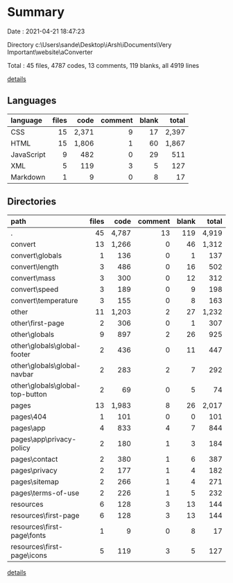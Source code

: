 # Summary

Date : 2021-04-21 18:47:23

Directory c:\Users\sande\Desktop\iArsh\iDocuments\Very Important\website\aConverter

Total : 45 files,  4787 codes, 13 comments, 119 blanks, all 4919 lines

[details](details.md)

## Languages
| language | files | code | comment | blank | total |
| :--- | ---: | ---: | ---: | ---: | ---: |
| CSS | 15 | 2,371 | 9 | 17 | 2,397 |
| HTML | 15 | 1,806 | 1 | 60 | 1,867 |
| JavaScript | 9 | 482 | 0 | 29 | 511 |
| XML | 5 | 119 | 3 | 5 | 127 |
| Markdown | 1 | 9 | 0 | 8 | 17 |

## Directories
| path | files | code | comment | blank | total |
| :--- | ---: | ---: | ---: | ---: | ---: |
| . | 45 | 4,787 | 13 | 119 | 4,919 |
| convert | 13 | 1,266 | 0 | 46 | 1,312 |
| convert\globals | 1 | 136 | 0 | 1 | 137 |
| convert\length | 3 | 486 | 0 | 16 | 502 |
| convert\mass | 3 | 300 | 0 | 12 | 312 |
| convert\speed | 3 | 189 | 0 | 9 | 198 |
| convert\temperature | 3 | 155 | 0 | 8 | 163 |
| other | 11 | 1,203 | 2 | 27 | 1,232 |
| other\first-page | 2 | 306 | 0 | 1 | 307 |
| other\globals | 9 | 897 | 2 | 26 | 925 |
| other\globals\global-footer | 2 | 436 | 0 | 11 | 447 |
| other\globals\global-navbar | 2 | 283 | 2 | 7 | 292 |
| other\globals\global-top-button | 2 | 69 | 0 | 5 | 74 |
| pages | 13 | 1,983 | 8 | 26 | 2,017 |
| pages\404 | 1 | 101 | 0 | 0 | 101 |
| pages\app | 4 | 833 | 4 | 7 | 844 |
| pages\app\privacy-policy | 2 | 180 | 1 | 3 | 184 |
| pages\contact | 2 | 380 | 1 | 6 | 387 |
| pages\privacy | 2 | 177 | 1 | 4 | 182 |
| pages\sitemap | 2 | 266 | 1 | 4 | 271 |
| pages\terms-of-use | 2 | 226 | 1 | 5 | 232 |
| resources | 6 | 128 | 3 | 13 | 144 |
| resources\first-page | 6 | 128 | 3 | 13 | 144 |
| resources\first-page\fonts | 1 | 9 | 0 | 8 | 17 |
| resources\first-page\icons | 5 | 119 | 3 | 5 | 127 |

[details](details.md)